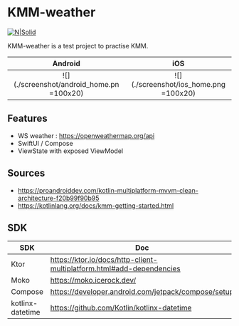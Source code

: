 # KMM-weather

[![N|Solid](https://external-preview.redd.it/Eoz-M60AS1LzGBUEQgBGUcaN7XXUMknvoMEMlyY3gDQ.jpg?auto=webp&s=2ba778ed8a96d5fa685df5f0b25aa87789c4705c)](https://kotlinlang.org/docs/kmm-overview.html)

KMM-weather is a test project to practise KMM.

Android                    |  iOS
:-------------------------:|:-------------------------:
![](./screenshot/android_home.pn =100x20)  |  ![](./screenshot/ios_home.png =100x20)

## Features

- WS weather : https://openweathermap.org/api
- SwiftUI / Compose
- ViewState with exposed ViewModel

## Sources

- https://proandroiddev.com/kotlin-multiplatform-mvvm-clean-architecture-f20b99f90b95
- https://kotlinlang.org/docs/kmm-getting-started.html

## SDK

| SDK | Doc |
| ------ | ------ |
| Ktor | https://ktor.io/docs/http-client-multiplatform.html#add-dependencies |
| Moko | https://moko.icerock.dev/ |
| Compose | https://developer.android.com/jetpack/compose/setup |
| kotlinx-datetime | https://github.com/Kotlin/kotlinx-datetime |
